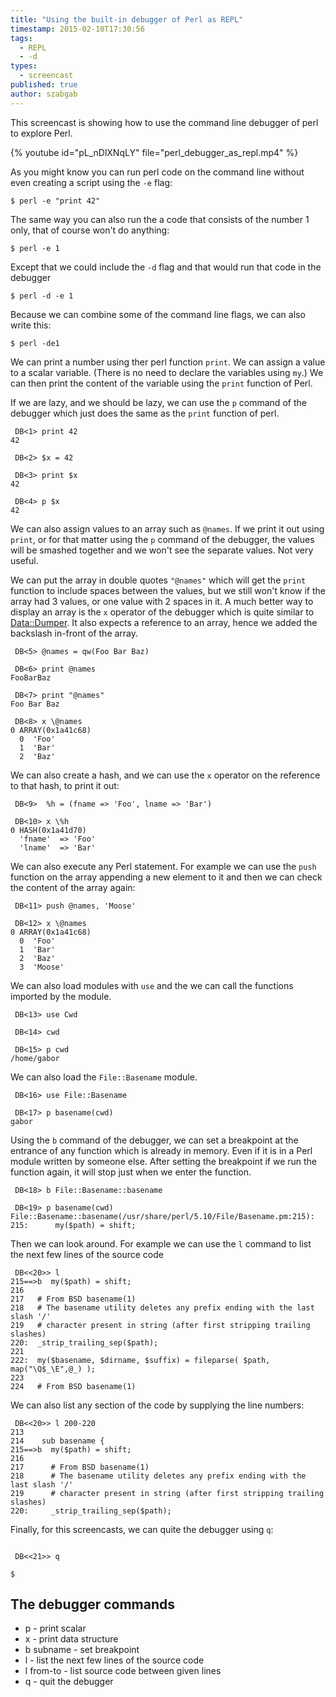 ```yaml
---
title: "Using the built-in debugger of Perl as REPL"
timestamp: 2015-02-10T17:30:56
tags:
  - REPL
  - -d
types:
  - screencast
published: true
author: szabgab
---
```



This screencast is showing how to use the command line debugger of perl to explore Perl.


{% youtube id="pL_nDlXNqLY" file="perl_debugger_as_repl.mp4" %}

As you might know you can run perl code on the command line without even creating a script using the `-e` flag:
```
$ perl -e "print 42"
```

The same way you can also run the a code that consists of the number 1 only, that of course won't do anything:

```
$ perl -e 1
```

Except that we could include the `-d` flag and that would run that code in the debugger

```
$ perl -d -e 1
```

Because we can combine some of the command line flags, we can also write this:

```
$ perl -de1
```


We can print a number using ther perl function `print`. We can assign a value to a scalar variable.
(There is no need to declare the variables using `my`.) We can then print the content of the variable
using the `print` function of Perl.

If we are lazy, and we should be lazy, we can use the `p` command of the debugger which just does the same
as the `print` function of perl.

```
 DB<1> print 42
42

 DB<2> $x = 42

 DB<3> print $x
42

 DB<4> p $x
42
```

We can also assign values to an array such as `@names`. If we print it out using `print`,
or for that matter using the `p` command of the debugger, the values will be smashed together
and we won't see the separate values.  Not very useful.

We can put the array in double quotes `"@names"` which will get the `print` function to
include spaces between the values, but we still won't know if the array had 3 values, or one value with 2 spaces
in it. A much better way to display an array is the `x` operator of the debugger which is quite similar
to [Data::Dumper](https://metacpan.org/pod/Data::Dumper). It also expects a reference to an array,
hence we added the backslash in-front of the array.

```
 DB<5> @names = qw(Foo Bar Baz)

 DB<6> print @names
FooBarBaz

 DB<7> print "@names"
Foo Bar Baz

 DB<8> x \@names
0 ARRAY(0x1a41c68)
  0  'Foo'
  1  'Bar'
  2  'Baz'
```

We can also create a hash, and we can use the `x` operator on the reference to that hash,
to print it out:

```
 DB<9>  %h = (fname => 'Foo', lname => 'Bar')

 DB<10> x \%h
0 HASH(0x1a41d70)
  'fname'  => 'Foo'
  'lname'  => 'Bar'
```


We can also execute any Perl statement. For example we can use the `push` function on the
array appending a new element to it and then we can check the content of the array again:

```
 DB<11> push @names, 'Moose'

 DB<12> x \@names
0 ARRAY(0x1a41c68)
  0  'Foo'
  1  'Bar'
  2  'Baz'
  3  'Moose'
```


We can also load modules with `use` and the we can call the functions imported by the module.

```
 DB<13> use Cwd

 DB<14> cwd

 DB<15> p cwd
/home/gabor
```


We can also load the `File::Basename` module.

```
 DB<16> use File::Basename

 DB<17> p basename(cwd)
gabor
```

Using the `b` command of the debugger, we can set a breakpoint at the
entrance of any function which is already in memory. Even if it is in a Perl
module written by someone else.
After setting the breakpoint if we run the function again, it will stop just when we enter the function.

```
 DB<18> b File::Basename::basename

 DB<19> p basename(cwd)
File::Basename::basename(/usr/share/perl/5.10/File/Basename.pm:215):
215:      my($path) = shift;
```


Then we can look around. For example we can use the `l` command to list
the next few lines of the source code

```
 DB<<20>> l
215==>b  my($path) = shift;
216
217   # From BSD basename(1)
218   # The basename utility deletes any prefix ending with the last slash '/'
219   # character present in string (after first stripping trailing slashes)
220:  _strip_trailing_sep($path);
221
222:  my($basename, $dirname, $suffix) = fileparse( $path, map("\Q$_\E",@_) );
223
224   # From BSD basename(1)
```

We can also list any section of the code by supplying the line numbers:

```
 DB<<20>> l 200-220
213
214    sub basename {
215==>b  my($path) = shift;
216
217      # From BSD basename(1)
218      # The basename utility deletes any prefix ending with the last slash '/'
219      # character present in string (after first stripping trailing slashes)
220:     _strip_trailing_sep($path);
```

Finally, for this screencasts, we can quite the debugger using `q`:

```

 DB<<21>> q

$
```

## The debugger commands

* p - print scalar
* x - print data structure
* b subname - set breakpoint
* l - list the next few lines of the source code
* l from-to - list source code between given lines
* q - quit the debugger

